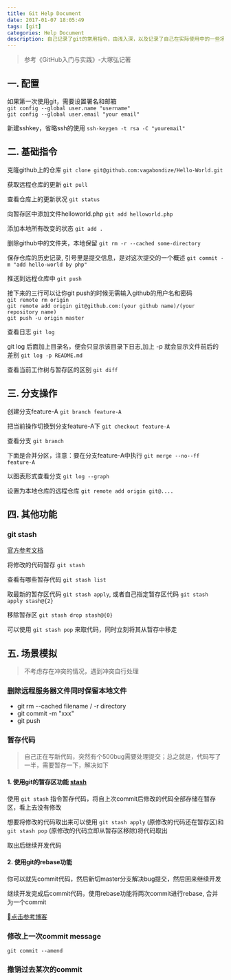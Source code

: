 ```yaml
---
title: Git Help Document
date: 2017-01-07 18:05:49
tags: [git]
categories: Help Document
description: 自己记录了git的常用指令，由浅入深，以及记录了自己在实际使用中的一些场景的解决方案
---
```


> 参考《GitHub入门与实践》-大塚弘记著

## 一. 配置

如果第一次使用git，需要设置署名和邮箱  
`git config --global user.name "username"`  
`git config --global user.email "your email"`  

新建sshkey，省略ssh的使用  `ssh-keygen -t rsa -C "youremail"`

## 二. 基础指令

克隆github上的仓库   `git clone git@github.com:vagabondize/Hello-World.git`

获取远程仓库的更新 `git pull`

查看仓库上的更新状况 `git status`  

向暂存区中添加文件helloworld.php `git add helloworld.php`

添加本地所有改变的状态 `git add .`

删除github中的文件夹，本地保留 `git rm -r --cached some-directory`  

保存仓库的历史记录, 引号里是提交信息，是对这次提交的一个概述 `git commit -m "add hello-world by php"`

推送到远程仓库中 `git push`

接下来的三行可以让你git push的时候无需输入github的用户名和密码  
`git remote rm origin`  
`git remote add origin git@github.com:(your github name)/(your repository name)`  
`git push -u origin master`  

查看日志 `git log`
  
git log 后面加上目录名，便会只显示该目录下日志,加上 -p 就会显示文件前后的差别 `git log -p README.md`

查看当前工作树与暂存区的区别 `git diff`  

## 三. 分支操作

创建分支feature-A `git branch feature-A`  

把当前操作切换到分支feature-A下 `git checkout feature-A`

查看分支 `git branch`

下面是合并分区，注意：要在分支feature-A中执行 `git merge --no--ff feature-A`

以图表形式查看分支 `git log --graph`

设置为本地仓库的远程仓库 `git remote add origin git@....`

## 四. 其他功能

### git stash

[官方参考文档](https://git-scm.com/book/zh/v1/Git-%E5%B7%A5%E5%85%B7-%E5%82%A8%E8%97%8F%EF%BC%88Stashing%EF%BC%89)

将修改的代码暂存 `git stash`

查看有哪些暂存代码 `git stash list`

取最新的暂存区代码 `git stash apply`, 或者自己指定暂存区代码 `git stash apply stash@{2}`

移除暂存区 `git stash drop stash@{0}`

可以使用 `git stash pop` 来取代码，同时立刻将其从暂存中移走

## 五. 场景模拟

> 不考虑存在冲突的情况，遇到冲突自行处理

### 删除远程服务器文件同时保留本地文件

* git rm --cached filename / -r directory
* git commit -m "xxx"
* git push

### 暂存代码

> 自己正在写新代码，突然有个500bug需要处理提交；总之就是，代码写了一半，需要暂存一下，解决如下

#### 1. 使用git的暂存区功能 [stash](https://git-scm.com/book/zh/v1/Git-%E5%B7%A5%E5%85%B7-%E5%82%A8%E8%97%8F%EF%BC%88Stashing%EF%BC%89)

使用 `git stash` 指令暂存代码，将自上次commit后修改的代码全部存储在暂存区，看上去没有修改

想要将修改的代码取出来可以使用 `git stash apply` (原修改的代码还在暂存区)和 `git stash pop` (原修改的代码立即从暂存区移除)将代码取出

取出后继续开发代码

#### 2. 使用git的rebase功能

你可以就先commit代码，然后新切master分支解决bug提交，然后回来继续开发

继续开发完成后commit代码，使用rebase功能将两次commit进行rebase, 合并为一个commit

[点击参考博客](https://www.jianshu.com/p/964de879904a)

### 修改上一次commit message

`git commit --amend`

### 撤销过去某次的commit
